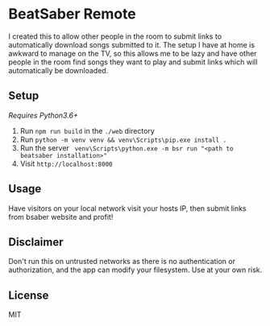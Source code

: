 # BeatSaber Remote

I created this to allow other people in the room to submit links to automatically download songs submitted to it.
The setup I have at home is awkward to manage on the TV, so this allows me to be lazy and have other people in the room
find songs they want to play and submit links which will automatically be downloaded.

## Setup

_Requires Python3.6+_

1. Run `npm run build` in the `./web` directory
2. Run `python -m venv venv && venv\Scripts\pip.exe install .`
3. Run the server ` venv\Scripts\python.exe -m bsr run "<path to beatsaber installation>"`
4. Visit `http://localhost:8000`

## Usage

Have visitors on your local network visit your hosts IP, then submit links from bsaber website and profit!

## Disclaimer

Don't run this on untrusted networks as there is no authentication or authorization, and the app can 
modify your filesystem. Use at your own risk.

## License

MIT
